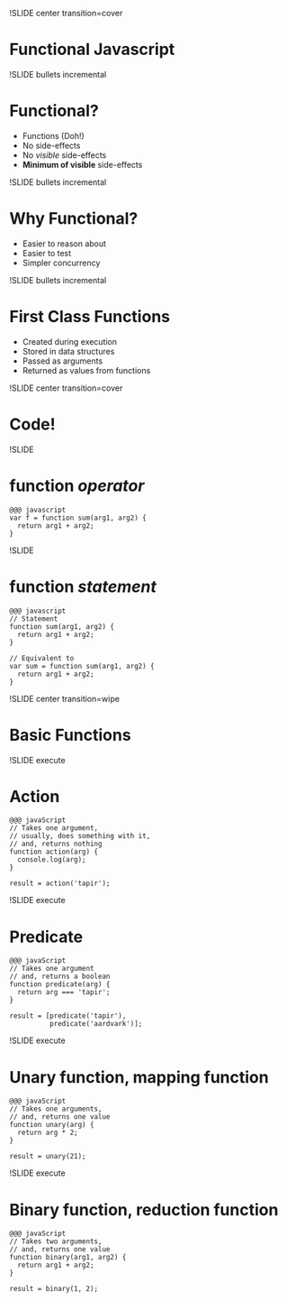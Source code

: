 !SLIDE center transition=cover
# Functional Javascript

!SLIDE bullets incremental
# Functional?

* Functions (Doh!)
* No side-effects
* No *visible* side-effects
* **Minimum of visible** side-effects

!SLIDE bullets incremental

# Why Functional?

* Easier to reason about
* Easier to test
* Simpler concurrency

!SLIDE bullets incremental
# First Class Functions

* Created during execution
* Stored in data structures
* Passed as arguments
* Returned as values from functions


!SLIDE center transition=cover
# Code!

!SLIDE
# function *operator*

    @@@ javascript
    var f = function sum(arg1, arg2) {
      return arg1 + arg2;
    }

!SLIDE
# function *statement*

    @@@ javascript
    // Statement
    function sum(arg1, arg2) {
      return arg1 + arg2;
    }

    // Equivalent to
    var sum = function sum(arg1, arg2) {
      return arg1 + arg2;
    }

!SLIDE center transition=wipe
# Basic Functions

!SLIDE execute
# Action

    @@@ javaScript
    // Takes one argument,
    // usually, does something with it,
    // and, returns nothing
    function action(arg) {
      console.log(arg);
    }

    result = action('tapir');

!SLIDE execute
# Predicate

    @@@ javaScript
    // Takes one argument
    // and, returns a boolean
    function predicate(arg) {
      return arg === 'tapir';
    }

    result = [predicate('tapir'), 
              predicate('aardvark')];

!SLIDE execute
# Unary function, mapping function

    @@@ javaScript
    // Takes one arguments,
    // and, returns one value
    function unary(arg) {
      return arg * 2;
    }

    result = unary(21);

!SLIDE execute
# Binary function, reduction function

    @@@ javaScript
    // Takes two arguments,
    // and, returns one value
    function binary(arg1, arg2) {
      return arg1 + arg2;
    }

    result = binary(1, 2);

